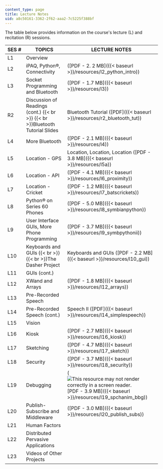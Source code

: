 ```yaml
---
content_type: page
title: Lecture Notes
uid: a8c50161-3362-2f62-aaa2-7c5225f388bf
---
```


The table below provides information on the course's lecture (L) and recitation (R) sessions.

| SES # | TOPICS | LECTURE NOTES |
| --- | --- | --- |
| L1 | Overview | &nbsp; |
| L2 | iPAQ, Python®, Connectivity | ([PDF - 2. 2 MB]({{< baseurl >}}/resources/l2_python_intro)) |
| L3 | Socket Programming and Bluetooth | ([PDF - 1.7 MB]({{< baseurl >}}/resources/l3)) |
| R2 | Discussion of Readings (cont.)  {{< br >}}  {{< br >}}Bluetooth Tutorial Slides | Bluetooth Tutorial ([PDF]({{< baseurl >}}/resources/r2_bluetooth_tut)) |
| L4 | More Bluetooth | ([PDF - 2.1 MB]({{< baseurl >}}/resources/l4)) |
| L5 | Location - GPS | Location, Location, Location ([PDF - 3.8 MB]({{< baseurl >}}/resources/l5a)) |
| L6 | Location - API | ([PDF - 4.1 MB]({{< baseurl >}}/resources/l6_proximity)) |
| L7 | Location - Cricket | ([PDF - 1.2 MB]({{< baseurl >}}/resources/l7_batscrickets)) |
| L8 | Python® on Series 60 Phones | ([PDF - 5.0 MB]({{< baseurl >}}/resources/l8_symbianpython)) |
| L9 | User Interface GUIs, More Phone Programming | ([PDF - 3.7 MB]({{< baseurl >}}/resources/l9_symbpythonii)) |
| L10 | Keyboards and GUIs  {{< br >}}  {{< br >}}The Dasher Project | Keyboards and GUIs ([PDF - 2.2 MB]({{< baseurl >}}/resources/l10_gui)) |
| L11 | GUIs (cont.) | &nbsp; |
| L12 | XWand and Arrays | ([PDF - 1.8 MB]({{< baseurl >}}/resources/l12_arrays)) |
| L13 | Pre-Recorded Speech | &nbsp; |
| L14 | Pre-Recorded Speech (cont.) | Speech II ([PDF]({{< baseurl >}}/resources/l14_simplespeech)) |
| L15 | Vision | &nbsp; |
| L16 | Kiosk | ([PDF - 2.7 MB]({{< baseurl >}}/resources/l16_kiosk)) |
| L17 | Sketching | ([PDF - 4.7 MB]({{< baseurl >}}/resources/l17_sketch)) |
| L18 | Security | ([PDF - 3.7 MB]({{< baseurl >}}/resources/l18_security)) |
| L19 | Debugging | (![This resource may not render correctly in a screen reader.](/images/inacessible.gif)[PDF - 3.9 MB]({{< baseurl >}}/resources/l19_spchanim_bbg)) |
| L20 | Publish-Subscribe and Middleware | ([PDF - 3.0 MB]({{< baseurl >}}/resources/l20_publish_subs)) |
| L21 | Human Factors | &nbsp; |
| L22 | Distributed Pervasive Applications | &nbsp; |
| L23 | Videos of Other Projects |